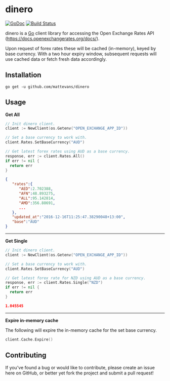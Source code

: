 # dinero

[![GoDoc](https://godoc.org/github.com/mattevans/dinero?status.svg)](https://godoc.org/github.com/mattevans/dinero)
[![Build Status](https://travis-ci.org/mattevans/dinero.svg?branch=master)](https://travis-ci.org/mattevans/dinero)

dinero is a [Go](http://golang.org) client library for accessing the Open Exchange Rates API (https://docs.openexchangerates.org/docs/).

Upon request of forex rates these will be cached (in-memory), keyed by base currency. With a two hour expiry window, subsequent requests will use cached data or fetch fresh data accordingly.

Installation
-----------------

`go get -u github.com/mattevans/dinero`

Usage
-----------------

**Get All**

```go
// Init dinero client.
client := NewClient(os.Getenv("OPEN_EXCHANGE_APP_ID"))

// Set a base currency to work with.
client.Rates.SetBaseCurrency("AUD")

// Get latest forex rates using AUD as a base currency.
response, err := client.Rates.All()
if err != nil {
  return err
}
```

```json
{
   "rates":{
      "AED":2.702388,
      "AFN":48.893275,
      "ALL":95.142814,
      "AMD":356.88691,
      ...
   },
   "updated_at":"2016-12-16T11:25:47.38290048+13:00",
   "base":"AUD"
}
```

---

**Get Single**

```go
// Init dinero client.
client := NewClient(os.Getenv("OPEN_EXCHANGE_APP_ID"))

// Set a base currency to work with.
client.Rates.SetBaseCurrency("AUD")

// Get latest forex rate for NZD using AUD as a base currency.
response, err := client.Rates.Single("NZD")
if err != nil {
  return err
}
```

```json
1.045545
```

---

**Expire in-memory cache**

The following will expire the in-memory cache for the set base currency.

```go
client.Cache.Expire()
```

Contributing
-----------------
If you've found a bug or would like to contribute, please create an issue here on GitHub, or better yet fork the project and submit a pull request!

